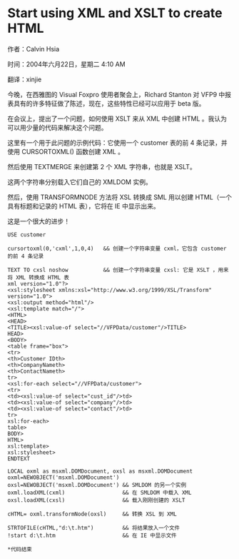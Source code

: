 # Start using XML and XSLT to create HTML 

作者：Calvin Hsia

时间：2004年六月22日，星期二 4:10 AM

翻译：xinjie
 
今晚，在西雅图的 Visual Foxpro 使用者聚会上，Richard Stanton 对 VFP9 中报表具有的许多特征做了陈述，现在，这些特性已经可以应用于 beta 版。

在会议上，提出了一个问题，如何使用 XSLT 来从 XML 中创建 HTML 。我认为可以用少量的代码来解决这个问题。

这里有一个用于此问题的示例代码：它使用一个 customer 表的前 4 条记录，并使用 CURSORTOXML() 函数创建 XML 。

然后使用 TEXTMERGE 来创建第 2 个 XML 字符串，也就是 XSLT。

这两个字符串分别载入它们自己的 XMLDOM 实例。

然后，使用 TRANSFORMNODE 方法将 XSL 转换成 SML 用以创建 HTML（一个具有标题和记录的 HTML 表），它将在 IE 中显示出来。

这是一个很大的进步！

```foxpro
USE customer

cursortoxml(0,'cxml',1,0,4)   && 创建一个字符串变量 cxml，它包含 customer 的前 4 条记录 

TEXT TO cxsl noshow           && 创建一个字符串变量 cxsl: 它是 XSLT ，用来将 XML 转换成 HTML 表
xml version="1.0"?>
<xsl:stylesheet xmlns:xsl="http://www.w3.org/1999/XSL/Transform" version="1.0">
<xsl:output method="html"/>
<xsl:template match="/">
<HTML>
<HEAD>
<TITLE><xsl:value-of select="//VFPData/customer"/>TITLE>
HEAD>
<BODY>
<table frame="box">
<tr>
<th>Customer IDth>
<th>CompanyNameth>
<th>ContactNameth>
tr>
<xsl:for-each select="//VFPData/customer">
<tr>
<td><xsl:value-of select="cust_id"/>td>
<td><xsl:value-of select="company"/>td>
<td><xsl:value-of select="contact"/>td>
tr>
xsl:for-each>
table>
BODY>
HTML>
xsl:template>
xsl:stylesheet>
ENDTEXT

LOCAL oxml as msxml.DOMDocument, oxsl as msxml.DOMDocument
oxml=NEWOBJECT('msxml.DOMDocument')
oxsl=NEWOBJECT('msxml.DOMDocument') && SMLDOM 的另一个实例
oxml.loadXML(cxml)                  && 在 SMLDOM 中载入 XML
oxsl.loadXML(cxsl)                  && 载入刚刚创建的 XSLT

cHTML= oxml.transformNode(oxsl)     && 转换 XSL 到 XML 

STRTOFILE(cHTML,"d:\t.htm")         && 将结果放入一个文件
!start d:\t.htm                     && 在 IE 中显示文件

*代码结束
```
